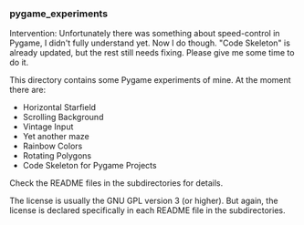 ### pygame_experiments

Intervention: Unfortunately there was something about speed-control in Pygame, I didn't fully understand yet. Now I do though. "Code Skeleton" is already updated, but the rest still needs fixing. Please give me some time to do it.

This directory contains some Pygame experiments of mine. At the moment there are:

- Horizontal Starfield
- Scrolling Background
- Vintage Input
- Yet another maze
- Rainbow Colors
- Rotating Polygons
- Code Skeleton for Pygame Projects

Check the README files in the subdirectories for details.

The license is usually the GNU GPL version 3 (or higher).
But again, the license is declared specifically in each README file in the subdirectories.

